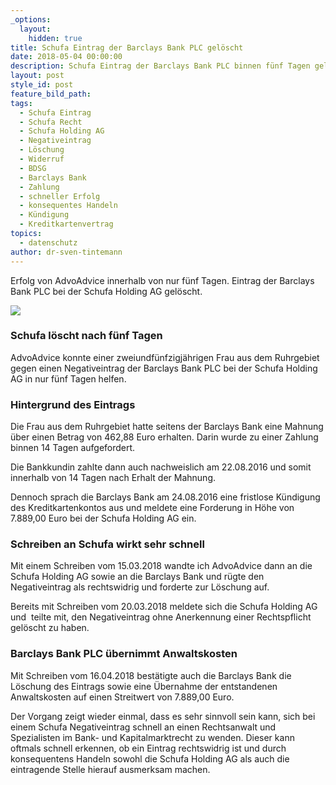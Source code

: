 ```yaml
---
_options:
  layout:
    hidden: true
title: Schufa Eintrag der Barclays Bank PLC gelöscht
date: 2018-05-04 00:00:00
description: Schufa Eintrag der Barclays Bank PLC binnen fünf Tagen gelöscht
layout: post
style_id: post
feature_bild_path:
tags:
  - Schufa Eintrag
  - Schufa Recht
  - Schufa Holding AG
  - Negativeintrag
  - Löschung
  - Widerruf
  - BDSG
  - Barclays Bank
  - Zahlung
  - schneller Erfolg
  - konsequentes Handeln
  - Kündigung
  - Kreditkartenvertrag
topics:
  - datenschutz
author: dr-sven-tintemann
---
```


Erfolg von AdvoAdvice innerhalb von nur fünf Tagen. Eintrag der Barclays Bank PLC bei der Schufa Holding AG gelöscht.

![](/uploads/advoadvice-02-13-von-49.jpg)

### Schufa löscht nach fünf Tagen

AdvoAdvice konnte einer zweiundfünfzigjährigen Frau aus dem Ruhrgebiet gegen einen Negativeintrag der Barclays Bank PLC bei der Schufa Holding AG in nur fünf Tagen helfen. 

### Hintergrund des Eintrags

Die Frau aus dem Ruhrgebiet hatte seitens der Barclays Bank eine Mahnung über einen Betrag von 462,88 Euro erhalten. Darin wurde zu einer Zahlung binnen 14 Tagen aufgefordert.

Die Bankkundin zahlte dann auch nachweislich am 22.08.2016 und somit innerhalb von 14 Tagen nach Erhalt der Mahnung.

Dennoch sprach die Barclays Bank am 24.08.2016 eine fristlose Kündigung des Kreditkartenkontos aus und meldete eine Forderung in Höhe von 7.889,00 Euro bei der Schufa Holding AG ein.

### Schreiben an Schufa wirkt sehr schnell

Mit einem Schreiben vom 15.03.2018 wandte ich AdvoAdvice dann an die Schufa Holding AG sowie an die Barclays Bank und rügte den Negativeintrag als rechtswidrig und forderte zur Löschung auf.

Bereits mit Schreiben vom 20.03.2018 meldete sich die Schufa Holding AG und  teilte mit, den Negativeintrag ohne Anerkennung einer Rechtspflicht gelöscht zu haben.

### Barclays Bank PLC übernimmt Anwaltskosten

Mit Schreiben vom 16.04.2018 bestätigte auch die Barclays Bank die Löschung des Eintrags sowie eine Übernahme der entstandenen Anwaltskosten auf einen Streitwert von 7.889,00 Euro.

Der Vorgang zeigt wieder einmal, dass es sehr sinnvoll sein kann, sich bei einem Schufa Negativeintrag schnell an einen Rechtsanwalt und Spezialisten im Bank- und Kapitalmarktrecht zu wenden. Dieser kann oftmals schnell erkennen, ob ein Eintrag rechtswidrig ist und durch konsequentens Handeln sowohl die Schufa Holding AG als auch die eintragende Stelle hierauf ausmerksam machen.